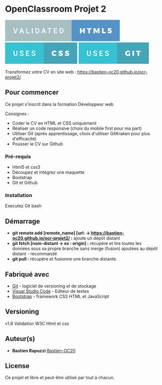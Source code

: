 # OpenClassroom Projet 2 

[![forthebadge](https://raw.githubusercontent.com/BraveUX/for-the-badge/b4774ac10915eba3739cf388c4e0af4ace9bd343/src/images/badges/validated-html5.svg)](http://forthebadge.com) [![forthebadge](https://raw.githubusercontent.com/BraveUX/for-the-badge/b4774ac10915eba3739cf388c4e0af4ace9bd343/src/images/badges/uses-css.svg)](http://forthebadge.com) [![forthebadge](https://raw.githubusercontent.com/BraveUX/for-the-badge/b4774ac10915eba3739cf388c4e0af4ace9bd343/src/images/badges/uses-git.svg)](http://forthebadge.com)

 Transformez votre CV en site web :  https://bastien-oc20.github.io/ocr-projet2/

## Pour commencer

Ce projet s'inscrit dans la formation Développeur web 

Consignes :
- Coder le CV en HTML et CSS uniquement
- Réaliser un code responsive (choix du mobile first pour ma part)
- Utiliser Git (après apprentissage, choix d'utiliser GitKraken pour plus d'efficacité)
- Pousser le CV sur Github

### Pré-requis

- Html5 et css3
- Découpez et intégrez une maquette 
- Bootstrap
- Git et Github

### Installation

 Executez Git bash 

## Démarrage

- **git remote add [remote_name] [url: -> https://bastien-oc20.github.io/ocr-projet2/ :** ajoute un dépôt distant
- **git fetch [nom-distant -> ex : origin] :** récupère et tire toutes les données sous sa propre branche sans merge (fusion) ajoutées au dépôt distant - recommandé
- **git pull :** récupère et fusionne une branche distante.

## Fabriqué avec

* [Git](https://git-scm.com/download/win) - logiciel de versioning et de stockage
* [Visual Studio Code](https://code.visualstudio.com/) - Editeur de textes
* [Bootstrap](https://getbootstrap.com/) - framework CSS HTML et JavaScript

## Versioning

v1.8  Validation W3C Html et css

## Auteur(s)

- **Bastien Rapuzzi** [Bastien-OC20](https://github.com/Bastien-OC20/)


## License

Ce projet et libre et peut-être utilisé par tout à chacun.


